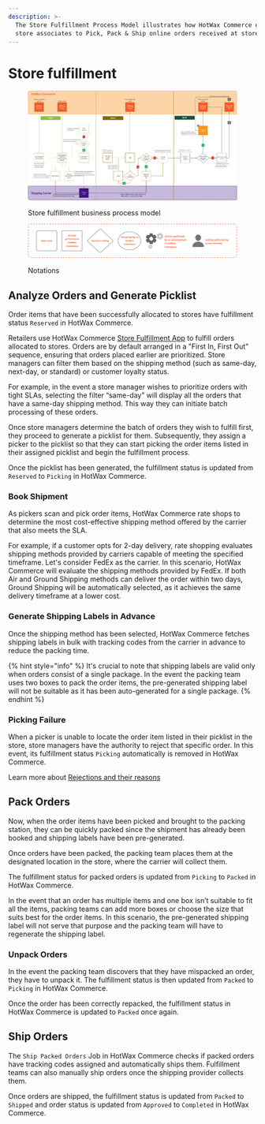 ```yaml
---
description: >-
  The Store Fulfillment Process Model illustrates how HotWax Commerce enables
  store associates to Pick, Pack & Ship online orders received at stores.
---
```


# Store fulfillment

<figure><img src="../.gitbook/assets/store fulfillment bpm (2).png" alt=""><figcaption><p>Store fulfillment business process model</p></figcaption></figure>

<figure><img src="../.gitbook/assets/notations.png" alt=""><figcaption><p>Notations</p></figcaption></figure>

## Analyze Orders and Generate Picklist

Order items that have been successfully allocated to stores have fulfillment status  `Reserved` in HotWax Commerce.

Retailers use HotWax Commerce [Store Fulfillment App](../orders/fulfillment/) to fulfill orders allocated to stores. Orders are by default arranged in a "First In, First Out" sequence, ensuring that orders placed earlier are prioritized. Store managers can filter them based on the shipping method (such as same-day, next-day, or standard) or customer loyalty status.

For example, in the event a store manager wishes to prioritize orders with tight SLAs, selecting the filter “same-day” will display all the orders that have a same-day shipping method. This way they can initiate batch processing of these orders.

Once store managers determine the batch of orders they wish to fulfill first, they proceed to generate a picklist for them. Subsequently, they assign a picker to the picklist so that they can start picking the order items listed in their assigned picklist and begin the fulfillment process.

Once the picklist has been generated, the fulfillment status is updated from `Reserved` to `Picking` in HotWax Commerce.

### Book Shipment

As pickers scan and pick order items, HotWax Commerce rate shops to determine the most cost-effective shipping method offered by the carrier that also meets the SLA.

For example, if a customer opts for 2-day delivery, rate shopping evaluates shipping methods provided by carriers capable of meeting the specified timeframe. Let's consider FedEx as the carrier. In this scenario, HotWax Commerce will evaluate the shipping methods provided by FedEx. If both Air and Ground Shipping methods can deliver the order within two days, Ground Shipping will be automatically selected, as it achieves the same delivery timeframe at a lower cost.

### Generate Shipping Labels in Advance

Once the shipping method has been selected, HotWax Commerce fetches shipping labels in bulk with tracking codes from the carrier in advance to reduce the packing time.

{% hint style="info" %}
It's crucial to note that shipping labels are valid only when orders consist of a single package. In the event the packing team uses two boxes to pack the order items, the pre-generated shipping label will not be suitable as it has been auto-generated for a single package.
{% endhint %}

### Picking Failure

When a picker is unable to locate the order item listed in their picklist in the store, store managers have the authority to reject that specific order. In this event, its fulfillment status `Picking` automatically is removed in HotWax Commerce.

Learn more about [Rejections and their reasons](../fulfillment/rejection.md)

## Pack Orders

Now, when the order items have been picked and brought to the packing station, they can be quickly packed since the shipment has already been booked and shipping labels have been pre-generated.

Once orders have been packed, the packing team places them at the designated location in the store, where the carrier will collect them.

The fulfillment status for packed orders is updated from `Picking` to `Packed` in HotWax Commerce.

In the event that an order has multiple items and one box isn’t suitable to fit all the items, packing teams can add more boxes or choose the size that suits best for the order items. In this scenario, the pre-generated shipping label will not serve that purpose and the packing team will have to regenerate the shipping label.

### Unpack Orders

In the event the packing team discovers that they have mispacked an order, they have to unpack it. The fulfillment status is then updated from `Packed` to `Picking` in HotWax Commerce.

Once the order has been correctly repacked, the fulfillment status in HotWax Commerce is updated to `Packed` once again.

## Ship Orders

The `Ship Packed Orders` Job in HotWax Commerce checks if packed orders have tracking codes assigned and automatically ships them. Fulfillment teams can also manually ship orders once the shipping provider collects them.

Once orders are shipped, the fulfillment status is updated from `Packed` to `Shipped` and order status is updated from `Approved` to `Completed` in HotWax Commerce.
